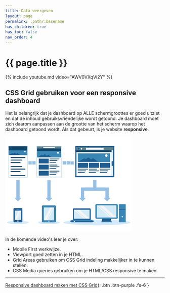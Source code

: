 ```yaml
---
title: Data weergeven
layout: page
permalink: :path/:basename
has_children: true
has_toc: false
nav_order: 4
---
```



# {{ page.title }}

{% include youtube.md video="AWV0VXqVi2Y" %}

## CSS Grid gebruiken voor een responsive dashboard
Het is belangrijk dat je dashboard op ALLE schermgroottes er goed uitziet en dat de inhoud gebruiksvriendelijke wordt getoond.
Je dashboard moet zich daarom aanpassen aan de grootte van het scherm waarop het dashboard getoond wordt.
Als dat gebeurt, is je website **responsive**.

![Responsive](images/responsive.png)

In de komende video's leer je over:

- Mobile First werkwijze. 
- Viewport goed zetten in je HTML.
- Grid Areas gebruiken om CSS Grid indeling makkelijker in te kunnen stellen.
- CSS Media queries gebruiken om je HTML/CSS responsive te maken.

---

[Responsive dashboard maken met CSS Grid](1-responsive-design){: .btn .btn-purple .fs-6 }





